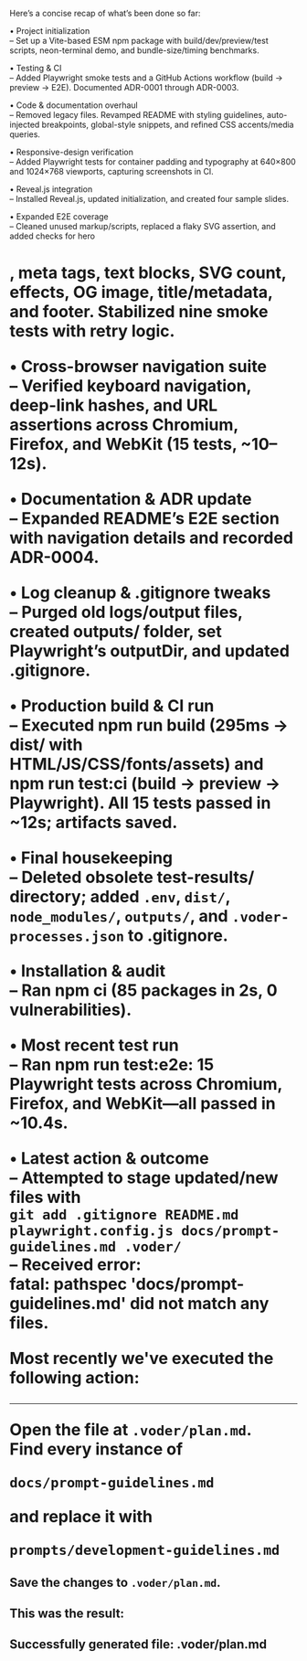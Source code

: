 Here’s a concise recap of what’s been done so far:

• Project initialization  
  – Set up a Vite-based ESM npm package with build/dev/preview/test scripts, neon-terminal demo, and bundle-size/timing benchmarks.  

• Testing & CI  
  – Added Playwright smoke tests and a GitHub Actions workflow (build → preview → E2E). Documented ADR-0001 through ADR-0003.  

• Code & documentation overhaul  
  – Removed legacy files. Revamped README with styling guidelines, auto-injected breakpoints, global-style snippets, and refined CSS accents/media queries.  

• Responsive-design verification  
  – Added Playwright tests for container padding and typography at 640×800 and 1024×768 viewports, capturing screenshots in CI.  

• Reveal.js integration  
  – Installed Reveal.js, updated initialization, and created four sample slides.  

• Expanded E2E coverage  
  – Cleaned unused markup/scripts, replaced a flaky SVG assertion, and added checks for hero <h1>, meta tags, text blocks, SVG count, effects, OG image, title/metadata, and footer. Stabilized nine smoke tests with retry logic.  

• Cross-browser navigation suite  
  – Verified keyboard navigation, deep-link hashes, and URL assertions across Chromium, Firefox, and WebKit (15 tests, ~10–12s).  

• Documentation & ADR update  
  – Expanded README’s E2E section with navigation details and recorded ADR-0004.  

• Log cleanup & .gitignore tweaks  
  – Purged old logs/output files, created outputs/ folder, set Playwright’s outputDir, and updated .gitignore.  

• Production build & CI run  
  – Executed npm run build (295ms → dist/ with HTML/JS/CSS/fonts/assets) and npm run test:ci (build → preview → Playwright). All 15 tests passed in ~12s; artifacts saved.  

• Final housekeeping  
  – Deleted obsolete test-results/ directory; added `.env`, `dist/`, `node_modules/`, `outputs/`, and `.voder-processes.json` to .gitignore.  

• Installation & audit  
  – Ran npm ci (85 packages in 2s, 0 vulnerabilities).  

• Most recent test run  
  – Ran npm run test:e2e: 15 Playwright tests across Chromium, Firefox, and WebKit—all passed in ~10.4s.  

• Latest action & outcome  
  – Attempted to stage updated/new files with  
     `git add .gitignore README.md playwright.config.js docs/prompt-guidelines.md .voder/`  
  – Received error:  
     fatal: pathspec 'docs/prompt-guidelines.md' did not match any files.

**Most recently we've executed the following action:**

---
Open the file at `.voder/plan.md`.  
Find every instance of

```
docs/prompt-guidelines.md
```

and replace it with

```
prompts/development-guidelines.md
```

Save the changes to `.voder/plan.md`.
---

**This was the result:**
---
Successfully generated file: .voder/plan.md
---
